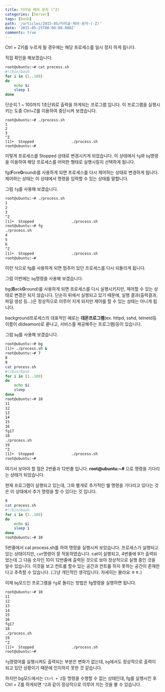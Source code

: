```yaml
---
title: 터미널 제어 문자 (^Z)
categories: [Server]
tags: [bash]
path: '/articles/2015-05/터미널-제어-문자-(-Z)'
date: '2015-05-25T00:00:00.000Z'
comments: true
---
```


Ctrl + Z키를 누르게 될 경우에는 해당 프로세스를 일시 정지 하게 됩니다.

직접 확인을 해보겠습니다.

```bash
root@ubuntu:~# cat process.sh
#!/bin/bash
for i in {1..100}
do
    echo $i
    sleep 1
done
```

단순히 1 ~ 100까지 1초단위로 출력을 하게되는 프로그램 입니다. 이 프로그램을 실행시키는 도중 Ctrl+Z를 이용하여 중단시켜 보겠습니다.

```
root@ubuntu:~# ./process.sh
1
2
3
^Z
[1]+  Stopped                 ./process.sh
root@ubuntu:~#
```

이렇게 프로세스를 Stopped 상태로 변경시키게 되었습니다.
이 상태에서 `fg`와 `bg`명령을 이용하여 해당 프로세스를 어떠한 형태로 실행시킬지 선택하게 됩니다.

fg(**F**ore**G**round)를 사용하게 되면 프로세스를 다시 제어하는 상태로 변경하게 됩니다. 제어하는 상태는 이 상태에서 명령을 입력할 수 있는 상태를 말합니다.

그럼 `fg`를 사용해 보겠습니다.

```bash
root@ubuntu:~# ./process.sh
1
2
3
^Z
[1]+  Stopped                 ./process.sh
root@ubuntu:~# fg
./process.sh
4
5
6
^Z
[1]+  Stopped                 ./process.sh
root@ubuntu:~#
```

이런 식으로 fg를 사용하게 되면 멈추어 있던 프로세스를 다시 되돌리게 됩니다.

그럼 이번에는 `bg`명령을 사용해 보겠습니다.

bg(**B**ack**G**round)를 사용하게 되면 프로세스를 다시 실행시키지만, 제어할 수 있는 상태로 변경은 되지 않습니다. 단순히 뒤에서 실행되고 있기 때문에, 실행 결과(출력결과, 파일 생성 등...)은 정상적으로 이루어 지게 되지만 제어를 할 수 있는 상태는 아니게 됩니다.

background프로세스의 대표적인 예로는 **데몬프로그램**(ex. httpd, sshd, telnetd등 이름이 d(deamon)로 끝나고, 서비스를 제공해주는 프로그램)등이 있습니다.

그럼 `bg`를 사용해 보겠습니다.

```bash
root@ubuntu:~# bg
[1]+ ./process.sh &
root@ubuntu:~# 7
8
9
cat process.sh
#!/bin/bash
for i in {1..100}
do
    echo $i
    sleep
done
root@ubuntu:~# 10
11
12
13
14
15
16
fg17
18
./process.sh
19
^Z
[1]+  Stopped                 ./process.sh
root@ubuntu:~#
```

여기서 보아야 할 점은 2번줄과 12번줄 입니다. **root@ubuntu:~#** 으로 명령을 기다리는 상태가 되었습니다.

현재 프로그램이 실행되고 있는데, 그와 별개로 추가적인 쉘 명령을 기다리고 있다는 것은 이 상태에서 추가 명령을 할 수 있다는 것 입니다.

```bash
9
cat process.sh
#!/bin/bash
for i in {1..100}
do
    echo $i
    sleep 1
done
root@ubuntu:~# 10
```

5번줄에서 cat process.sh를 하여 명령을 실행시켜 보았습니다. 프로세스가 실행되고 있는 상태이지만, `cat`명령이 잘 작동하였습니다. cat이 실행되고, 4번줄에 9가 출력되었는데 그 다음 숫자인 10이 12번줄에 출력된 것으로 보아 정상적으로 실행 중인 것을 알수 있습니다. 이것을 보고 컨트롤 할수 있는 공간과 컨트롤 하지 못하는 공간이 존재한다고 추측할 수 있습니다. (그냥 개인적인 생각입니다. 자세히는 몰라요 ㅎㅎ.)

이제 `bg`모드인 프로그램을 `fg`로 돌리는 방법은 fg명령을 실행하면 됩니다.

```bash
root@ubuntu:~# 10
11
12
13
14
15
16
fg17
18
./process.sh
19
^Z
[1]+  Stopped                 ./process.sh
root@ubuntu:~#
```

`fg`명령어를 실행시켜도 출력되는 부분은 변화가 없는데, `bg`에서도 정상적으로 출력이 되고 있던 상황이기 때문에 인지하지 못한 것 같습니다.

하지만 bg모드에서는 `Ctrl + Z`등 명령을 수행할 수 없는 상태인데, fg를 실행시킨 후 Ctrl + Z를 하게되면 `^Z`과 같이 정상적으로 이루어 지는 것을 볼 수 있습니다.
